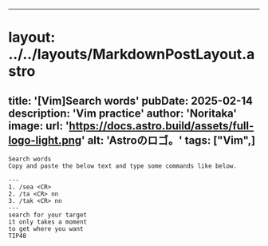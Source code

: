 
---
# layout: ../../layouts/MarkdownPostLayout.astro
title: '[Vim]Search words'
pubDate: 2025-02-14
description: 'Vim practice'
author: 'Noritaka'
image:
    url: 'https://docs.astro.build/assets/full-logo-light.png'
    alt: 'Astroのロゴ。'
tags: ["Vim",]
---


```
Search words
Copy and paste the below text and type some commands like below.

---
1. /sea <CR>
2. /ta <CR> nn
3. /tak <CR> nn
---
search for your target
it only takes a moment
to get where you want
TIP48
```
